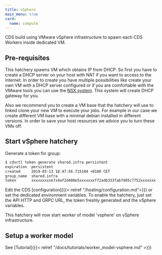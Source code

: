 ```yaml
---
title: vSphere
main_menu: true
card: 
  name: compute
---
```



CDS build using VMware vSphere infrastructure to spawn each CDS Workers inside dedicated VM.

## Pre-requisites

This hatchery spawns VM which obtains IP from DHCP. So first you have to create a DHCP server on your host with NAT if you want to access to the internet. In order to create you have multiple possibilities like create your own VM with a DHCP server configured or if you are comfortable with the VMware tools you can use the [NSX system](https://www.vmware.com/products/nsx.html). This system will create DHCP gateway for you.

Also we recommend you to create a VM base that the hatchery will use to linked clone your new VM to execute your jobs. For example in our case we create different VM base with a minimal debian installed in different versions. In order to save your host resources we advice you to turn these VMs off.

## Start vSphere hatchery

Generate a token for group:

```bash
$ cdsctl token generate shared.infra persistent
expiration  persistent
created     2019-03-13 18:47:56.715104 +0100 CET
group_name  shared.infra
token       xxxxxxxxxe7x4af2d408e5xxxxxxxff2adb333fab7d05c7752xxxxxxx
```

Edit the CDS [configuration]({{< relref "/hosting/configuration.md">}}) or set the dedicated environment variables. To enable the hatchery, just set the API HTTP and GRPC URL, the token freshly generated and the vSphere variables.

This hatchery will now start worker of model 'vsphere' on vSphere infrastructure.

## Setup a worker model

See [Tutorial]({{< relref "/docs/tutorials/worker_model-vsphere.md" >}})
